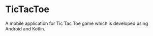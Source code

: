 # TicTacToe
A mobile application for Tic Tac Toe game which is developed using Android and Kotlin. 
